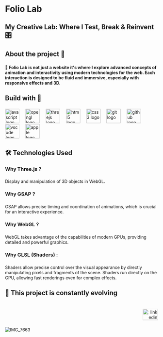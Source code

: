<h1 align="left">Folio Lab</h1>

###

<h2 align="left">My Creative Lab: Where I Test, Break & Reinvent 🎛️</h2>

###

<p align="left"></p>

###

<h2 align="left">About the project 🚀</h2>

###

<h4 align="left">🔭 Folio Lab is not just a website it's where I explore advanced concepts of animation and interactivity using modern technologies for the web. Each interaction is designed to be fluid and immersive, especially with responsive effects and 3D.</h4>

###

<h2 align="left">Build with  🔨</h2>

###

<div align="left">
  <img src="https://cdn.jsdelivr.net/gh/devicons/devicon/icons/javascript/javascript-original.svg" height="47" alt="javascript logo"  />
  <img width="12" />
  <img src="https://cdn.jsdelivr.net/gh/devicons/devicon/icons/opengl/opengl-original.svg" height="47" alt="opengl logo"  />
  <img width="12" />
  <img src="https://cdn.jsdelivr.net/gh/devicons/devicon/icons/threejs/threejs-original.svg" height="47" alt="threejs logo"  />
  <img width="12" />
  <img src="https://cdn.jsdelivr.net/gh/devicons/devicon/icons/html5/html5-original.svg" height="47" alt="html5 logo"  />
  <img width="12" />
  <img src="https://cdn.jsdelivr.net/gh/devicons/devicon/icons/css3/css3-original.svg" height="47" alt="css3 logo"  />
  <img width="12" />
  <img src="https://cdn.jsdelivr.net/gh/devicons/devicon/icons/git/git-original.svg" height="47" alt="git logo"  />
  <img width="12" />
  <img src="https://cdn.jsdelivr.net/gh/devicons/devicon/icons/github/github-original.svg" height="47" alt="github logo"  />
  <img width="12" />
  <img src="https://cdn.jsdelivr.net/gh/devicons/devicon/icons/vscode/vscode-original.svg" height="47" alt="vscode logo"  />
  <img width="12" />
  <img src="https://cdn.jsdelivr.net/gh/devicons/devicon/icons/apple/apple-original.svg" height="47" alt="apple logo"  />
</div>

###

<h2 align="left">🛠️ Technologies Used</h2>

###

<h3 align="left">Why Three.js ?</h3>

###

<p align="left">Display and manipulation of 3D objects in WebGL.</p>

###

<h3 align="left">Why GSAP ?</h3>

###

<p align="left">GSAP allows precise timing and coordination of animations, which is crucial for an interactive experience.</p>

###

<h3 align="left">Why WebGL ?</h3>

###

<p align="left">WebGL takes advantage of the capabilities of modern GPUs, providing detailed and powerful graphics.</p>

###

<h3 align="left">Why GLSL (Shaders) :</h3>

###

<p align="left">Shaders allow precise control over the visual appearance by directly manipulating pixels and fragments of the scene. Shaders run directly on the GPU, allowing fast renderings even for complex effects.</p>

###

<h2 align="left"></h2>

###

<h2 align="left">🌱 This project is constantly evolving</h2>

###

<br clear="both">

<div align="right">
  <a href="https://www.linkedin.com/in/mohsine-essat" target="_blank">
    <img src="https://raw.githubusercontent.com/maurodesouza/profile-readme-generator/master/src/assets/icons/social/linkedin/default.svg" width="50" height="37" alt="linkedin logo"  />
  </a>
</div>

###
![IMG_7663](https://github.com/user-attachments/assets/5f42d70c-8ce6-4385-8cdd-7bf65c075ac2)
